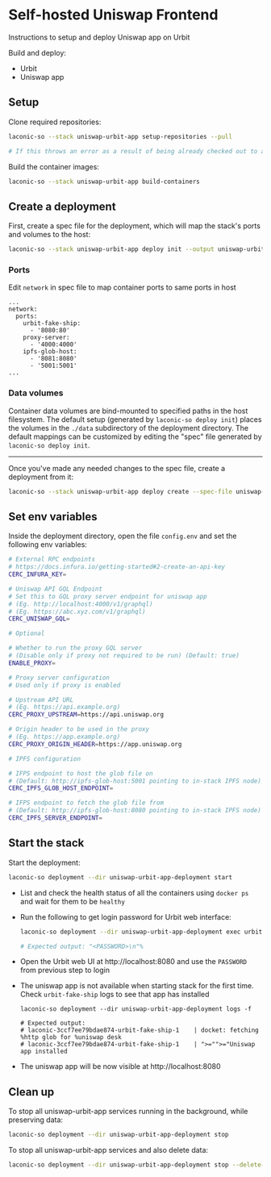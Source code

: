 # Self-hosted Uniswap Frontend

Instructions to setup and deploy Uniswap app on Urbit

Build and deploy:

- Urbit
- Uniswap app

## Setup

Clone required repositories:

```bash
laconic-so --stack uniswap-urbit-app setup-repositories --pull

# If this throws an error as a result of being already checked out to a branch/tag in a repo, remove the repositories mentioned below and re-run the command
```

Build the container images:

```bash
laconic-so --stack uniswap-urbit-app build-containers
```

## Create a deployment

First, create a spec file for the deployment, which will map the stack's ports and volumes to the host:

```bash
laconic-so --stack uniswap-urbit-app deploy init --output uniswap-urbit-app-spec.yml
```

### Ports

Edit `network` in spec file to map container ports to same ports in host

```
...
network:
  ports:
    urbit-fake-ship:
      - '8080:80'
    proxy-server:
      - '4000:4000'
    ipfs-glob-host:
      - '8081:8080'
      - '5001:5001'
...
```

### Data volumes

Container data volumes are bind-mounted to specified paths in the host filesystem.
The default setup (generated by `laconic-so deploy init`) places the volumes in the `./data` subdirectory of the deployment directory. The default mappings can be customized by editing the "spec" file generated by `laconic-so deploy init`.

---

Once you've made any needed changes to the spec file, create a deployment from it:

```bash
laconic-so --stack uniswap-urbit-app deploy create --spec-file uniswap-urbit-app-spec.yml --deployment-dir uniswap-urbit-app-deployment
```

## Set env variables

Inside the deployment directory, open the file `config.env` and set the following env variables:

  ```bash
  # External RPC endpoints
  # https://docs.infura.io/getting-started#2-create-an-api-key
  CERC_INFURA_KEY=

  # Uniswap API GQL Endpoint
  # Set this to GQL proxy server endpoint for uniswap app
  # (Eg. http://localhost:4000/v1/graphql)
  # (Eg. https://abc.xyz.com/v1/graphql)
  CERC_UNISWAP_GQL=

  # Optional

  # Whether to run the proxy GQL server
  # (Disable only if proxy not required to be run) (Default: true)
  ENABLE_PROXY=

  # Proxy server configuration
  # Used only if proxy is enabled

  # Upstream API URL
  # (Eg. https://api.example.org)
  CERC_PROXY_UPSTREAM=https://api.uniswap.org

  # Origin header to be used in the proxy
  # (Eg. https://app.example.org)
  CERC_PROXY_ORIGIN_HEADER=https://app.uniswap.org

  # IPFS configuration

  # IFPS endpoint to host the glob file on
  # (Default: http://ipfs-glob-host:5001 pointing to in-stack IPFS node)
  CERC_IPFS_GLOB_HOST_ENDPOINT=

  # IFPS endpoint to fetch the glob file from
  # (Default: http://ipfs-glob-host:8080 pointing to in-stack IPFS node)
  CERC_IPFS_SERVER_ENDPOINT=
  ```

## Start the stack

Start the deployment:

```bash
laconic-so deployment --dir uniswap-urbit-app-deployment start
```

* List and check the health status of all the containers using `docker ps` and wait for them to be `healthy`

* Run the following to get login password for Urbit web interface:

  ```bash
  laconic-so deployment --dir uniswap-urbit-app-deployment exec urbit-fake-ship "curl -s --data '{\"source\":{\"dojo\":\"+code\"},\"sink\":{\"stdout\":null}}' http://localhost:12321"

  # Expected output: "<PASSWORD>\n"%
  ```

* Open the Urbit web UI at http://localhost:8080 and use the `PASSWORD` from previous step to login

* The uniswap app is not available when starting stack for the first time. Check `urbit-fake-ship` logs to see that app has installed
  ```
  laconic-so deployment --dir uniswap-urbit-app-deployment logs -f

  # Expected output:
  # laconic-3ccf7ee79bdae874-urbit-fake-ship-1    | docket: fetching %http glob for %uniswap desk
  # laconic-3ccf7ee79bdae874-urbit-fake-ship-1    | ">="">="Uniswap app installed
  ```

* The uniswap app will be now visible at http://localhost:8080

## Clean up

To stop all uniswap-urbit-app services running in the background, while preserving data:

```bash
laconic-so deployment --dir uniswap-urbit-app-deployment stop
```

To stop all uniswap-urbit-app services and also delete data:

```bash
laconic-so deployment --dir uniswap-urbit-app-deployment stop --delete-volumes
```
